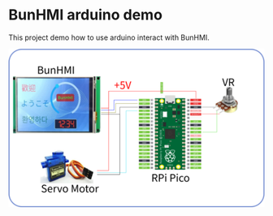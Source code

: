 # BunHMI arduino demo
This project demo how to use arduino interact with BunHMI.


![RPI-pico link with BunHMI](./images/BunHMI_link.png)